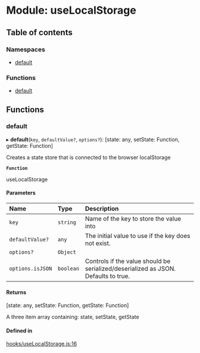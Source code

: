 # Module: useLocalStorage

## Table of contents

### Namespaces

- [default](useLocalStorage.default.md)

### Functions

- [default](useLocalStorage.md#default)

## Functions

### default

▸ **default**(`key`, `defaultValue?`, `options?`): [state: any, setState: Function, getState: Function]

Creates a state store that is connected to the browser localStorage

**`Function`**

useLocalStorage

#### Parameters

| Name | Type | Description |
| :------ | :------ | :------ |
| `key` | `string` | Name of the key to store the value into |
| `defaultValue?` | `any` | The initial value to use if the key does not exist. |
| `options?` | `Object` |  |
| `options.isJSON` | `boolean` | Controls if the value should be serialized/deserialized as JSON. Defaults to true. |

#### Returns

[state: any, setState: Function, getState: Function]

A three item
array containing: state, setState, getState

#### Defined in

[hooks/useLocalStorage.js:16](https://github.com/Twipped/hooks/blob/86a2b07/hooks/useLocalStorage.js#L16)
